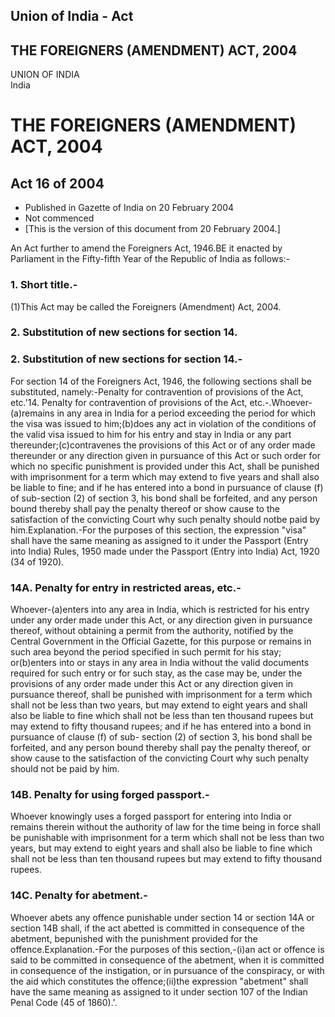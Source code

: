 ## Union of India - Act

## THE FOREIGNERS (AMENDMENT) ACT, 2004

UNION OF INDIA  
India

# THE FOREIGNERS (AMENDMENT) ACT, 2004

## Act 16 of 2004

  * Published in Gazette of India on 20 February 2004 
  * Not commenced 
  * [This is the version of this document from 20 February 2004.] 

An Act further to amend the Foreigners Act, 1946.BE it enacted by Parliament
in the Fifty-fifth Year of the Republic of India as follows:-

### 1. Short title.-

(1)This Act may be called the Foreigners (Amendment) Act, 2004.

### 2. Substitution of new sections for section 14.

### 2\. Substitution of new sections for section 14.-

For section 14 of the Foreigners Act, 1946, the following sections shall be
substituted, namely:-Penalty for contravention of provisions of the Act,
etc.'14. Penalty for contravention of provisions of the Act,
etc.-.Whoever-(a)remains in any area in India for a period exceeding the
period for which the visa was issued to him;(b)does any act in violation of
the conditions of the valid visa issued to him for his entry and stay in India
or any part thereunder;(c)contravenes the provisions of this Act or of any
order made thereunder or any direction given in pursuance of this Act or such
order for which no specific punishment is provided under this Act, shall be
punished with imprisonment for a term which may extend to five years and shall
also be liable to fine; and if he has entered into a bond in pursuance of
clause (f) of sub-section (2) of section 3, his bond shall be forfeited, and
any person bound thereby shall pay the penalty thereof or show cause to the
satisfaction of the convicting Court why such penalty should notbe paid by
him.Explanation.-For the purposes of this section, the expression "visa" shall
have the same meaning as assigned to it under the Passport (Entry into India)
Rules, 1950 made under the Passport (Entry into India) Act, 1920 (34 of 1920).

### 14A. Penalty for entry in restricted areas, etc.-

Whoever-(a)enters into any area in India, which is restricted for his entry
under any order made under this Act, or any direction given in pursuance
thereof, without obtaining a permit from the authority, notified by the
Central Government in the Official Gazette, for this purpose or remains in
such area beyond the period specified in such permit for his stay; or(b)enters
into or stays in any area in India without the valid documents required for
such entry or for such stay, as the case may be, under the provisions of any
order made under this Act or any direction given in pursuance thereof, shall
be punished with imprisonment for a term which shall not be less than two
years, but may extend to eight years and shall also be liable to fine which
shall not be less than ten thousand rupees but may extend to fifty thousand
rupees; and if he has entered into a bond in pursuance of clause (f) of sub-
section (2) of section 3, his bond shall be forfeited, and any person bound
thereby shall pay the penalty thereof, or show cause to the satisfaction of
the convicting Court why such penalty should not be paid by him.

### 14B. Penalty for using forged passport.-

Whoever knowingly uses a forged passport for entering into India or remains
therein without the authority of law for the time being in force shall be
punishable with imprisonment for a term which shall not be less than two
years, but may extend to eight years and shall also be liable to fine which
shall not be less than ten thousand rupees but may extend to fifty thousand
rupees.

### 14C. Penalty for abetment.-

Whoever abets any offence punishable under section 14 or section 14A or
section 14B shall, if the act abetted is committed in consequence of the
abetment, bepunished with the punishment provided for the
offence.Explanation.-For the purposes of this section,-(i)an act or offence is
said to be committed in consequence of the abetment, when it is committed in
consequence of the instigation, or in pursuance of the conspiracy, or with the
aid which constitutes the offence;(ii)the expression "abetment" shall have the
same meaning as assigned to it under section 107 of the Indian Penal Code (45
of 1860).'.


